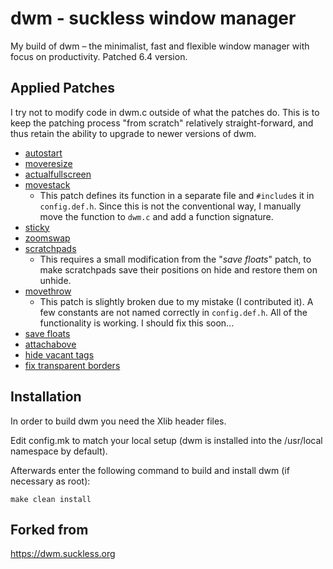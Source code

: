 # dwm - suckless window manager

My build of dwm – the minimalist, fast and flexible window manager with focus on
productivity. Patched 6.4 version.

## Applied Patches

I try not to modify code in dwm.c outside of what the patches do. This is to
keep the patching process "from scratch" relatively straight-forward, and thus
retain the ability to upgrade to newer versions of dwm.

- [autostart](https://dwm.suckless.org/patches/autostart/)
- [moveresize](https://dwm.suckless.org/patches/moveresize/)
- [actualfullscreen](https://dwm.suckless.org/patches/actualfullscreen/)
- [movestack](https://dwm.suckless.org/patches/movestack/)
    - This patch defines its function in a separate file and `#include`s it in
    `config.def.h`. Since this is not the conventional way, I manually move the
    function to `dwm.c` and add a function signature.
- [sticky](https://dwm.suckless.org/patches/sticky/)
- [zoomswap](https://dwm.suckless.org/patches/zoomswap/)
- [scratchpads](https://dwm.suckless.org/patches/scratchpads/)
    - This requires a small modification from the "*save floats*" patch, to make
      scratchpads save their positions on hide and restore them on unhide.
- [movethrow](https://dwm.suckless.org/patches/movethrow/)
    - This patch is slightly broken due to my mistake (I contributed it). A few
      constants are not named correctly in `config.def.h`. All of the
      functionality is working. I should fix this soon...
- [save floats](http://dwm.suckless.org/patches/save_floats/)
- [attachabove](https://dwm.suckless.org/patches/attachabove/)
- [hide vacant tags](https://dwm.suckless.org/patches/hide_vacant_tags/)
- [fix transparent borders](https://github.com/szatanjl/dwm/commit/1529909466206016f2101457bbf37c67195714c8)

## Installation

In order to build dwm you need the Xlib header files.

Edit config.mk to match your local setup (dwm is installed into
the /usr/local namespace by default).

Afterwards enter the following command to build and install dwm (if
necessary as root):

    make clean install

## Forked from

<https://dwm.suckless.org>
